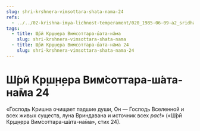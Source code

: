 ```yaml
---
slug: shri-krshnera-vimsottara-shata-nama-24
refs:
  - ../../02-krishna-imya-lichnost-temperament/020_1985-06-09-a2_sridharmj_lyubovniy_poisk_poteryannogo_slugi.md
tags:
  - title: Ш́рӣ Кр̣ш̣н̣ера Вим̇соттара-ш́ата-на̄ма
    slug: shri-krshnera-vimsottara-shata-nama
  - title: Ш́рӣ Кр̣ш̣н̣ера Вим̇соттара-ш́ата-на̄ма 24
    slug: shri-krshnera-vimsottara-shata-nama-24
---
```


# Ш́рӣ Кр̣ш̣н̣ера Вим̇соттара-ш́ата-на̄ма 24

«Господь Кришна очищает падшие души, Он — Господь Вселенной и всех живых существ, луна Вриндавана и источник всех *рас*!» («Ш́рӣ Кр̣ш̣н̣ера Вим̇соттара-ш́ата-на̄ма», стих 24).


